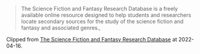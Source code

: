 > The Science Fiction and Fantasy Research Database is a freely available online resource designed to help students and researchers locate secondary sources for the study of the science fiction and fantasy and associated genres.,

Clipped from [The Science Fiction and Fantasy Research Database](https://sffrd.library.tamu.edu/site/) at 2022-04-16.